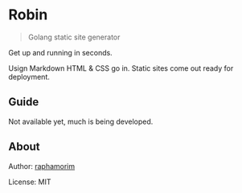 # Robin
> Golang static site generator

Get up and running in seconds.

Usign Markdown HTML & CSS go in. Static sites come out ready for deployment.

## Guide

Not available yet, much is being developed.

## About

Author: [raphamorim](https://github.com/raphamorim)

License: MIT
